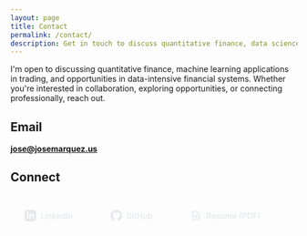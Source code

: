 ```yaml
---
layout: page
title: Contact
permalink: /contact/
description: Get in touch to discuss quantitative finance, data science, or collaboration opportunities.
---
```


I'm open to discussing quantitative finance, machine learning applications in trading, and opportunities in data-intensive financial systems. Whether you're interested in collaboration, exploring opportunities, or connecting professionally, reach out.

## Email

**[jose@josemarquez.us](mailto:jose@josemarquez.us)**

## Connect

<div class="contact-links">
  <a href="https://www.linkedin.com/in/jose-márquez-jaramillo-b5920535/" target="_blank" rel="noopener noreferrer" class="contact-link">
    <svg xmlns="http://www.w3.org/2000/svg" fill="currentColor" viewBox="0 0 24 24">
      <path d="M19 0h-14c-2.761 0-5 2.239-5 5v14c0 2.761 2.239 5 5 5h14c2.762 0 5-2.239 5-5v-14c0-2.761-2.238-5-5-5zm-11 19h-3v-11h3v11zm-1.5-12.268c-.966 0-1.75-.79-1.75-1.764s.784-1.764 1.75-1.764 1.75.79 1.75 1.764-.783 1.764-1.75 1.764zm13.5 12.268h-3v-5.604c0-3.368-4-3.113-4 0v5.604h-3v-11h3v1.765c1.396-2.586 7-2.777 7 2.476v6.759z"/>
    </svg>
    LinkedIn
  </a>

  <a href="https://github.com/josemarquezjaramillo" target="_blank" rel="noopener noreferrer" class="contact-link">
    <svg xmlns="http://www.w3.org/2000/svg" fill="currentColor" viewBox="0 0 24 24">
      <path d="M12 0c-6.626 0-12 5.373-12 12 0 5.302 3.438 9.8 8.207 11.387.599.111.793-.261.793-.577v-2.234c-3.338.726-4.033-1.416-4.033-1.416-.546-1.387-1.333-1.756-1.333-1.756-1.089-.745.083-.729.083-.729 1.205.084 1.839 1.237 1.839 1.237 1.07 1.834 2.807 1.304 3.492.997.107-.775.418-1.305.762-1.604-2.665-.305-5.467-1.334-5.467-5.931 0-1.311.469-2.381 1.236-3.221-.124-.303-.535-1.524.117-3.176 0 0 1.008-.322 3.301 1.23.957-.266 1.983-.399 3.003-.404 1.02.005 2.047.138 3.006.404 2.291-1.552 3.297-1.23 3.297-1.23.653 1.653.242 2.874.118 3.176.77.84 1.235 1.911 1.235 3.221 0 4.609-2.807 5.624-5.479 5.921.43.372.823 1.102.823 2.222v3.293c0 .319.192.694.801.576 4.765-1.589 8.199-6.086 8.199-11.386 0-6.627-5.373-12-12-12z"/>
    </svg>
    GitHub
  </a>

  <a href="{{ '/assets/resume.pdf' | relative_url }}" target="_blank" class="contact-link">
    <svg xmlns="http://www.w3.org/2000/svg" fill="none" viewBox="0 0 24 24" stroke="currentColor">
      <path stroke-linecap="round" stroke-linejoin="round" stroke-width="2" d="M12 10v6m0 0l-3-3m3 3l3-3m2 8H7a2 2 0 01-2-2V5a2 2 0 012-2h5.586a1 1 0 01.707.293l5.414 5.414a1 1 0 01.293.707V19a2 2 0 01-2 2z" />
    </svg>
    Resume (PDF)
  </a>
</div>

<style>
.contact-links {
  display: flex;
  flex-wrap: wrap;
  gap: 1rem;
  margin: 2rem 0;
}

.contact-link {
  display: inline-flex;
  align-items: center;
  gap: 0.5rem;
  padding: 0.75rem 1.5rem;
  background: rgba(255, 255, 255, 0.03);
  border: 1px solid rgba(255, 255, 255, 0.15);
  border-radius: 0.5rem;
  color: #e5e7eb;
  text-decoration: none;
  font-weight: 500;
  transition: all 200ms cubic-bezier(0.4, 0, 0.2, 1);
}

.contact-link:hover {
  background: rgba(59, 130, 246, 0.1);
  border-color: #3b82f6;
  color: #3b82f6;
  transform: translateY(-2px);
}

.contact-link svg {
  width: 1.25rem;
  height: 1.25rem;
}
</style>
